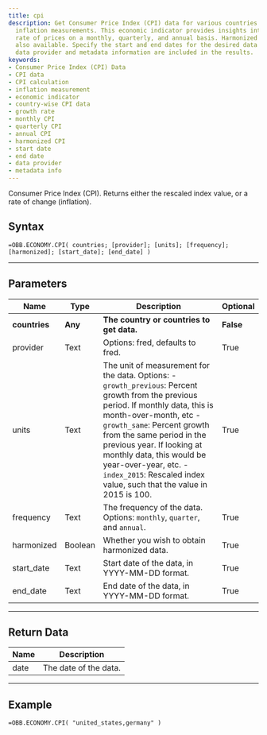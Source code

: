 ```yaml
---
title: cpi
description: Get Consumer Price Index (CPI) data for various countries and calculate
  inflation measurements. This economic indicator provides insights into the growth
  rate of prices on a monthly, quarterly, and annual basis. Harmonized CPI data is
  also available. Specify the start and end dates for the desired data range. The
  data provider and metadata information are included in the results.
keywords: 
- Consumer Price Index (CPI) Data
- CPI data
- CPI calculation
- inflation measurement
- economic indicator
- country-wise CPI data
- growth rate
- monthly CPI
- quarterly CPI
- annual CPI
- harmonized CPI
- start date
- end date
- data provider
- metadata info
---
```


<!-- markdownlint-disable MD041 -->

Consumer Price Index (CPI).  Returns either the rescaled index value, or a rate of change (inflation).

## Syntax

```excel wordwrap
=OBB.ECONOMY.CPI( countries; [provider]; [units]; [frequency]; [harmonized]; [start_date]; [end_date] )
```

---

## Parameters

| Name | Type | Description | Optional |
| ---- | ---- | ----------- | -------- |
| **countries** | **Any** | **The country or countries to get data.** | **False** |
| provider | Text | Options: fred, defaults to fred. | True |
| units | Text | The unit of measurement for the data. Options: - `growth_previous`: Percent growth from the previous period. If monthly data, this is month-over-month, etc - `growth_same`: Percent growth from the same period in the previous year. If looking at monthly data, this would be year-over-year, etc. - `index_2015`: Rescaled index value, such that the value in 2015 is 100. | True |
| frequency | Text | The frequency of the data. Options: `monthly`, `quarter`, and `annual`. | True |
| harmonized | Boolean | Whether you wish to obtain harmonized data. | True |
| start_date | Text | Start date of the data, in YYYY-MM-DD format. | True |
| end_date | Text | End date of the data, in YYYY-MM-DD format. | True |

---

## Return Data

| Name | Description |
| ---- | ----------- |
| date | The date of the data.  |
---

## Example

```excel wordwrap
=OBB.ECONOMY.CPI( "united_states,germany" )
```

